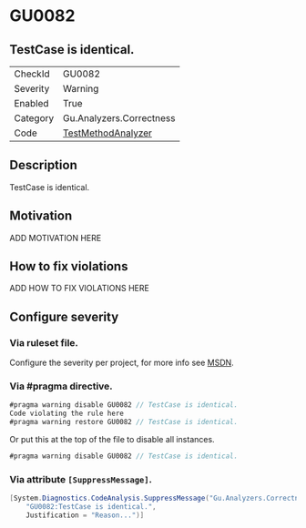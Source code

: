 # GU0082
## TestCase is identical.

<!-- start generated table -->
<table>
  <tr>
    <td>CheckId</td>
    <td>GU0082</td>
  </tr>
  <tr>
    <td>Severity</td>
    <td>Warning</td>
  </tr>
  <tr>
    <td>Enabled</td>
    <td>True</td>
  </tr>
  <tr>
    <td>Category</td>
    <td>Gu.Analyzers.Correctness</td>
  </tr>
  <tr>
    <td>Code</td>
    <td><a href="https://github.com/DotNetAnalyzers/Gu.Analyzers/blob/master/Gu.Analyzers/Analyzers/TestMethodAnalyzer.cs">TestMethodAnalyzer</a></td>
  </tr>
</table>
<!-- end generated table -->

## Description

TestCase is identical.

## Motivation

ADD MOTIVATION HERE

## How to fix violations

ADD HOW TO FIX VIOLATIONS HERE

<!-- start generated config severity -->
## Configure severity

### Via ruleset file.

Configure the severity per project, for more info see [MSDN](https://msdn.microsoft.com/en-us/library/dd264949.aspx).

### Via #pragma directive.
```C#
#pragma warning disable GU0082 // TestCase is identical.
Code violating the rule here
#pragma warning restore GU0082 // TestCase is identical.
```

Or put this at the top of the file to disable all instances.
```C#
#pragma warning disable GU0082 // TestCase is identical.
```

### Via attribute `[SuppressMessage]`.

```C#
[System.Diagnostics.CodeAnalysis.SuppressMessage("Gu.Analyzers.Correctness", 
    "GU0082:TestCase is identical.", 
    Justification = "Reason...")]
```
<!-- end generated config severity -->